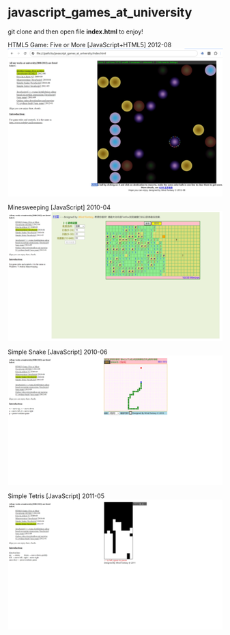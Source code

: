 # javascript_games_at_university

<p>git clone and then open file <b>index.html</b> to enjoy!</p>
<p align="left">
  HTML5 Game: Five or More [JavaScript+HTML5] 2012-08 <br />
  <img src="https://github.com/grepmusic/javascript_games_at_university/blob/main/images/b.png?raw=true">
</p>

<p align="left">
  Minesweeping [JavaScript] 2010-04 <br />
  <img src="https://github.com/grepmusic/javascript_games_at_university/blob/main/images/mine.png?raw=true">
</p>

<p align="left">
  Simple Snake [JavaScript] 2010-06 <br />
  <img src="https://github.com/grepmusic/javascript_games_at_university/blob/main/images/snake.png?raw=true">
</p>

<p align="left">
  Simple Tetris [JavaScript] 2011-05 <br />
  <img src="https://github.com/grepmusic/javascript_games_at_university/blob/main/images/cube.png?raw=true">
</p>

